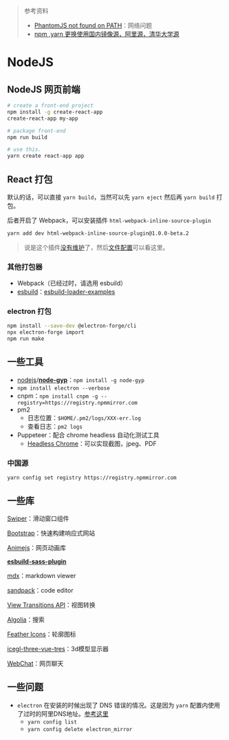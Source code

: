 > 参考资料
>
> - [PhantomJS not found on PATH](https://github.com/xhlwill/blog/issues/11)：网络问题
> - [npm ,yarn 更换使用国内镜像源，阿里源，清华大学源](https://zhuanlan.zhihu.com/p/623547625)

# NodeJS

## NodeJS 网页前端

```sh
# create a front-end project
npm install -g create-react-app 
create-react-app my-app

# package front-end
npm run build
```

```sh
# use this.
yarn create react-app app
```



## React 打包

默认的话，可以直接 `yarn build`，当然可以先 `yarn eject` 然后再 `yarn build` 打包。

后者开启了 Webpack，可以安装插件 `html-webpack-inline-source-plugin`

```sh
yarn add dev html-webpack-inline-source-plugin@1.0.0-beta.2
```

> 说是这个插件[没有维护](https://markdowner.net/skill/215869806883246080)了，然后[文件配置](https://stackoverflow.com/questions/51949719/is-there-a-way-to-build-a-react-app-in-a-single-html-file)可以看这里。



### 其他打包器

- Webpack（已经过时，请选用 esbuild）
- [esbuild](https://esbuild.github.io/)：[esbuild-loader-examples](https://github.com/privatenumber/esbuild-loader-examples)



### electron 打包

```sh
npm install --save-dev @electron-forge/cli
npx electron-forge import
npm run make
```



## 一些工具

- [nodejs](https://github.com/nodejs)/**[node-gyp](https://github.com/nodejs/node-gyp)**：`npm install -g node-gyp`
- `npm install electron --verbose`
- cnpm：`npm install cnpm -g --registry=https://registry.npmmirror.com`
- pm2
  - 日志位置：`$HOME/.pm2/logs/XXX-err.log`
  - 查看日志：`pm2 logs`
- Puppeteer：配合 chrome headless 自动化测试工具
  - [Headless Chrome](https://www.bilibili.com/video/BV1At41147EQ/?spm_id_from=333.337.search-card.all.click&vd_source=b736aa3d7f0fdf47b59ea3021dc810ab)：可以实现截图，jpeg、PDF



### 中国源

```text
yarn config set registry https://registry.npmmirror.com
```



## 一些库

[Swiper](https://swiperjs.com/)：滑动窗口组件

[Bootstrap](https://getbootstrap.com/)：快速构建响应式网站

[Animejs](https://animejs.com/)：网页动画库

**[esbuild-sass-plugin](https://github.com/glromeo/esbuild-sass-plugin)**

[mdx](https://github.com/mdx-js/mdx)：markdown viewer

[sandpack](https://github.com/codesandbox/sandpack)：code editor

[View Transitions API](https://developer.chrome.com/docs/web-platform/view-transitions)：视图转换

[Algolia](https://www.algolia.com/)：搜索

[Feather Icons](https://feathericons.com/)：轮廓图标

[icegl-three-vue-tres](https://github.com/hawk86104/icegl-three-vue-tres)：3d模型显示器

[WebChat](https://github.com/molvqingtai/WebChat)：网页聊天



## 一些问题

- `electron` 在安装的时候出现了 DNS 错误的情况。这是因为 `yarn` 配置内使用了过时的阿里DNS地址。[参考这里](https://blog.csdn.net/q1003675852/article/details/138493725?ops_request_misc=%257B%2522request%255Fid%2522%253A%2522af3b264f3643e4a5d473977afc41e175%2522%252C%2522scm%2522%253A%252220140713.130102334..%2522%257D&request_id=af3b264f3643e4a5d473977afc41e175&biz_id=0&utm_medium=distribute.pc_search_result.none-task-blog-2~all~sobaiduend~default-1-138493725-null-null.142^v101^pc_search_result_base8&utm_term=Hostname%2FIP%20does%20not%20match%20certificates%20altnames%3A%20Host%3A%20npm.taobao.org.&spm=1018.2226.3001.4187)
  - `yarn config list`
  - `yarn config delete electron_mirror`